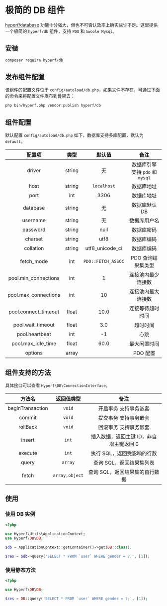 # 极简的 DB 组件

[hyperf/database](https://github.com/hyperf/database) 功能十分强大，但也不可否认效率上确实些许不足。这里提供一个极简的 `hyperf/db` 组件，支持 `PDO` 和 `Swoole Mysql`。

## 安装

```bash
composer require hyperf/db
```

## 发布组件配置

该组件的配置文件位于 `config/autoload/db.php`，如果文件不存在，可通过下面的命令来将配置文件发布到骨架去： 

```bash
php bin/hyperf.php vendor:publish hyperf/db
```

## 组件配置

默认配置 `config/autoload/db.php` 如下，数据库支持多库配置，默认为 `default`。

|        配置项        |  类型  |       默认值       |               备注               |
|:--------------------:|:------:|:------------------:|:--------------------------------:|
|        driver        | string |         无         | 数据库引擎 支持 `pdo` 和 `mysql` |
|         host         | string |    `localhost`     |            数据库地址            |
|         port         |  int   |        3306        |            数据库地址            |
|       database       | string |         无         |          数据库默认 DB           |
|       username       | string |         无         |           数据库用户名           |
|       password       | string |        null        |            数据库密码            |
|       charset        | string |        utf8        |            数据库编码            |
|      collation       | string |  utf8_unicode_ci   |            数据库编码            |
|      fetch_mode      |  int   | `PDO::FETCH_ASSOC` |        PDO 查询结果集类型        |
| pool.min_connections |  int   |         1          |        连接池内最少连接数        |
| pool.max_connections |  int   |         10         |        连接池内最大连接数        |
| pool.connect_timeout | float  |        10.0        |         连接等待超时时间         |
|  pool.wait_timeout   | float  |        3.0         |             超时时间             |
|    pool.heartbeat    |  int   |         -1         |               心跳               |
|  pool.max_idle_time  | float  |        60.0        |           最大闲置时间           |
|       options        | array  |                    |             PDO 配置             |

## 组件支持的方法

具体接口可以查看 `Hyperf\DB\ConnectionInterface`。

|      方法名      |   返回值类型   |                  备注                   |
|:----------------:|:--------------:|:---------------------------------------:|
| beginTransaction |     `void`     |          开启事务 支持事务嵌套          |
|      commit      |     `void`     |          提交事务 支持事务嵌套          |
|     rollBack     |     `void`     |          回滚事务 支持事务嵌套          |
|      insert      |     `int`      | 插入数据，返回主键 ID，非自增主键返回 0 |
|     execute      |     `int`      |       执行 SQL，返回受影响的行数        |
|      query       |    `array`     |        查询 SQL，返回结果集列表         |
|      fetch       | `array,object` |     查询 SQL，返回结果集的首行数据      |

## 使用

### 使用 DB 实例

```php
<?php

use Hyperf\Utils\ApplicationContext;
use Hyperf\DB\DB;

$db = ApplicationContext::getContainer()->get(DB::class);

$res = $db->query('SELECT * FROM `user` WHERE gender = ?;', [1]);

```

### 使用静态方法

```php
<?php

use Hyperf\DB\DB;

$res = DB::query('SELECT * FROM `user` WHERE gender = ?;', [1]);

```
